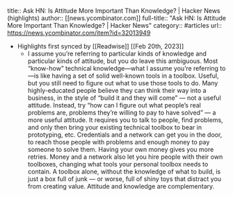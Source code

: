 title:: Ask HN: Is Attitude More Important Than Knowledge? | Hacker News (highlights)
author:: [[news.ycombinator.com]]
full-title:: "Ask HN: Is Attitude More Important Than Knowledge? | Hacker News"
category:: #articles
url:: https://news.ycombinator.com/item?id=32013949

- Highlights first synced by [[Readwise]] [[Feb 20th, 2023]]
	- I assume you’re referring to particular kinds of knowledge and particular kinds of attitude, but you do leave this ambiguous.
	  Most “know-how” technical knowledge—what I assume you’re referring to—is like having a set of solid well-known tools in a toolbox. Useful, but you still need to figure out what to use those tools to do.
	  Many highly-educated people believe they can think their way into a business, in the style of “build it and they will come” — not a useful attitude.
	  Instead, try “how can I figure out what people’s real problems are, problems they’re willing to pay to have solved” — a more useful attitude. It requires you to talk to people, find problems, and only then bring your existing technical toolbox to bear in prototyping, etc.
	  Credentials and a network can get you in the door, to reach those people with problems and enough money to pay someone to solve them. Having your own money gives you more retries.
	  Money and a network also let you hire people with their own toolboxes, changing what tools your personal toolbox needs to contain.
	  A toolbox alone, without the knowledge of what to build, is just a box full of junk — or worse, full of shiny toys that distract you from creating value.
	  Attitude and knowledge are complementary.